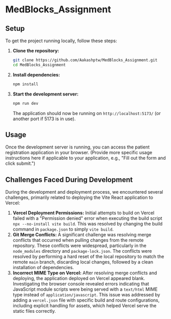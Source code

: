 # MedBlocks_Assignment

## Setup

To get the project running locally, follow these steps:

1.  **Clone the repository:**
    ```bash
    git clone https://github.com/Aakashptw/MedBlocks_Assignment.git
    cd MedBlocks_Assignment
    ```
2.  **Install dependencies:**
    ```bash
    npm install
    ```
3.  **Start the development server:**
    ```bash
    npm run dev
    ```
    The application should now be running on `http://localhost:5173/` (or another port if 5173 is in use).

## Usage

Once the development server is running, you can access the patient registration application in your browser. (Provide more specific usage instructions here if applicable to your application, e.g., "Fill out the form and click submit.")

## Challenges Faced During Development

During the development and deployment process, we encountered several challenges, primarily related to deploying the Vite React application to Vercel:

1.  **Vercel Deployment Permissions:** Initial attempts to build on Vercel failed with a "Permission denied" error when executing the build script `npx --no-install vite build`. This was resolved by changing the build command in `package.json` to simply `vite build`.
2.  **Git Merge Conflicts:** A significant challenge was resolving merge conflicts that occurred when pulling changes from the remote repository. These conflicts were widespread, particularly in the `node_modules` directory and `package-lock.json`. The conflicts were resolved by performing a hard reset of the local repository to match the remote `main` branch, discarding local changes, followed by a clean installation of dependencies.
3.  **Incorrect MIME Type on Vercel:** After resolving merge conflicts and deploying, the application deployed on Vercel appeared blank. Investigating the browser console revealed errors indicating that JavaScript module scripts were being served with a `text/html` MIME type instead of `application/javascript`. This issue was addressed by adding a `vercel.json` file with specific build and route configurations, including explicit handling for assets, which helped Vercel serve the static files correctly.
